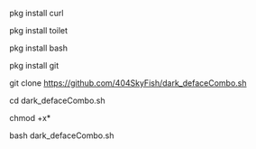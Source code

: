 pkg install curl

pkg install toilet

pkg install bash

pkg install git

git clone https://github.com/404SkyFish/dark_defaceCombo.sh

cd dark_defaceCombo.sh

chmod +x*

bash dark_defaceCombo.sh
